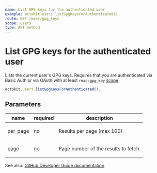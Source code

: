 ```yaml
---
name: List GPG keys for the authenticated user
example: octokit.users.listGpgKeysForAuthenticated()
route: GET /user/gpg_keys
scope: users
type: API method
---
```


# List GPG keys for the authenticated user

Lists the current user's GPG keys. Requires that you are authenticated via Basic Auth or via OAuth with at least `read:gpg_key` [scope](https://developer.github.com/apps/building-oauth-apps/understanding-scopes-for-oauth-apps/).

```js
octokit.users.listGpgKeysForAuthenticated();
```

## Parameters

<table>
  <thead>
    <tr>
      <th>name</th>
      <th>required</th>
      <th>description</th>
    </tr>
  </thead>
  <tbody>
    <tr><td>per_page</td><td>no</td><td>

Results per page (max 100)

</td></tr>
<tr><td>page</td><td>no</td><td>

Page number of the results to fetch.

</td></tr>
  </tbody>
</table>

See also: [GitHub Developer Guide documentation](https://developer.github.com/v3/users/gpg_keys/#list-gpg-keys-for-the-authenticated-user).
